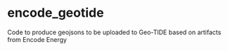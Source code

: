 # encode_geotide
Code to produce geojsons to be uploaded to Geo-TIDE based on artifacts from Encode Energy
